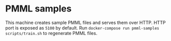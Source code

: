 # PMML samples
This machine creates sample PMML files and serves them over HTTP.
HTTP port is exposed as `5100` by default.
Run `docker-compose run pmml-samples scripts/train.sh` to regenerate PMML files.
